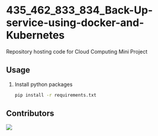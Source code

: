 # 435_462_833_834_Back-Up-service-using-docker-and-Kubernetes

Repository hosting code for Cloud Computing Mini Project

## Usage

1. Install python packages
   ```sh
   pip install -r requirements.txt
   ```

## Contributors

<a href="https://github.com/Hemabhushan-r/435_462_833_834_Back-Up-service-using-docker-and-Kubernetes/graphs/contributors">
  <img src="https://contrib.rocks/image?repo=Hemabhushan-r/435_462_833_834_Back-Up-service-using-docker-and-Kubernetes" />
</a>

